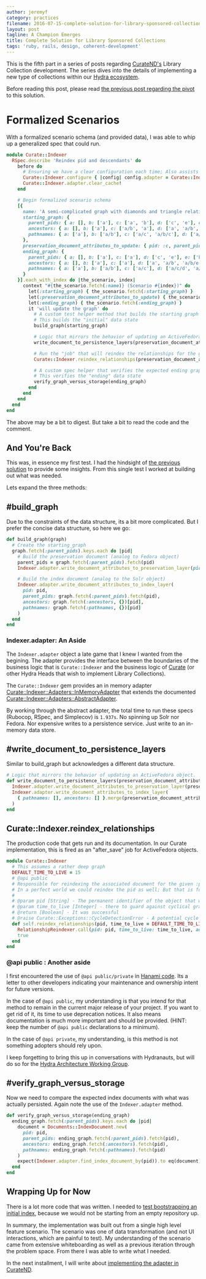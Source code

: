 ```yaml
---
author: jeremyf
category: practices
filename: 2016-07-15-complete-solution-for-library-sponsored-collections.md
layout: post
tagline: A Champion Emerges
title: Complete Solution for Library Sponsored Collections
tags: 'ruby, rails, design, coherent-development'
---
```


This is the fifth part in a series of posts regarding [CurateND's](https://curate.nd.edu/) Library Collection development. The series dives into the details of implementing a new type of collections within our [Hydra ecosystem](https://projecthydra.org/).

Before reading this post, please read [the previous post regarding the pivot](/posts/2016-07-14-pivoting-towards-library-sponsored-collections) to this solution.

# Formalized Scenarios

With a formalized scenario schema (and provided data), I was able to whip up a generalized spec that could run.

```ruby
module Curate::Indexer
  RSpec.describe 'Reindex pid and descendants' do
    before do
      # Ensuring we have a clear configuration each time; Also assists with code coverage.
      Curate::Indexer.configure { |config| config.adapter = Curate::Indexer::Adapters::InMemoryAdapter }
      Curate::Indexer.adapter.clear_cache!
    end

    # Begin formalized scenario schema
    [{
      name: 'A semi-complicated graph with diamonds and triangle relationships',
      starting_graph: {
        parent_pids: { a: [], b: ['a'], c: ['a', 'b'], d: ['c', 'e'], e: ['b'] },
        ancestors: { a: [], b: ['a'], c: ['a/b', 'a'], d: ['a', 'a/b', 'a/b/c', 'a/b/e', 'a/c'], e: ['a', 'a/b'] },
        pathnames: { a: ['a'], b: ['a/b'], c: ['a/c', 'a/b/c'], d: ['a/c/d', 'a/b/c/d', 'a/b/e/d'], e: ['a/b/e'] }
      },
      preservation_document_attributes_to_update: { pid: :c, parent_pids: ['a'] },
      ending_graph: {
        parent_pids: { a: [], b: ['a'], c: ['a'], d: ['c', 'e'], e: ['b'] },
        ancestors: { a: [], b: ['a'], c: ['a'], d: ['a', 'a/b', 'a/b/e', 'a/c'], e: ['a', 'a/b'] },
        pathnames: { a: ['a'], b: ['a/b'], c: ['a/c'], d: ['a/c/d', 'a/b/e/d'], e: ['a/b/e'] }
      }
    }].each_with_index do |the_scenario, index|
      context "#{the_scenario.fetch(:name)} (Scenario #{index})" do
        let(:starting_graph) { the_scenario.fetch(:starting_graph) }
        let(:preservation_document_attributes_to_update) { the_scenario.fetch(:preservation_document_attributes_to_update) }
        let(:ending_graph) { the_scenario.fetch(:ending_graph) }
        it 'will update the graph' do
          # A custom test helper method that builds the starting graph in the indexing and persistence layer.
          # This builds the "initial" data state
          build_graph(starting_graph)

          # Logic that mirrors the behavior of updating an ActiveFedora object.
          write_document_to_persistence_layers(preservation_document_attributes_to_update)

          # Run the "job" that will reindex the relationships for the given pid.
          Curate::Indexer.reindex_relationships(preservation_document_attributes_to_update.fetch(:pid))

          # A custom spec helper that verifies the expected ending graph versus the actual graph as retrieved
          # This verifies the "ending" data state
          verify_graph_versus_storage(ending_graph)
        end
      end
    end
  end
end
```

The above may be a bit to digest. But take a bit to read the code and the comment.

## And You're Back

This was, in essence my first test. I had the hindsight of [the previous solution](/posts/2016-06-24-solving-library-sponsored-collections) to provide some insights. From this single test I worked at building out what was needed.

Lets expand the three methods:

## #build_graph

Due to the constraints of the data structure, its a bit more complicated. But I prefer the concise data structure, so here we go:

```ruby
def build_graph(graph)
  # Create the starting_graph
  graph.fetch(:parent_pids).keys.each do |pid|
    # Build the preservation document (analog to Fedora object)
    parent_pids = graph.fetch(:parent_pids).fetch(pid)
    Indexer.adapter.write_document_attributes_to_preservation_layer(pid: pid, parent_pids: parent_pids)

    # Build the index document (analog to the Solr object)
    Indexer.adapter.write_document_attributes_to_index_layer(
      pid: pid,
      parent_pids: graph.fetch(:parent_pids).fetch(pid),
      ancestors: graph.fetch(:ancestors, {})[pid],
      pathnames: graph.fetch(:pathnames, {})[pid]
    )
  end
end
```

### Indexer.adapter: An Aside

The `Indexer.adapter` object a late game that I knew I wanted from the begining. The adapter provides the interface between the boundaries of the business logic that is `Curate::Indexer` and the business logic of [Curate](https://curate.nd.edu) (or other Hydra Heads that wish to implement Library Collections).

The `Curate::Indexer` gem provides an in memory adapter [Curate::Indexer::Adapters::InMemoryAdapter](https://github.com/ndlib/curate-indexer/blob/3181287b4cfc4d395ad68e95377c189fbe47175b/lib/curate/indexer/adapters/in_memory_adapter.rb) that extends the documented [Curate::Indexer::Adapters::AbstractAdapter](https://github.com/ndlib/curate-indexer/blob/3181287b4cfc4d395ad68e95377c189fbe47175b/lib/curate/indexer/adapters/abstract_adapter.rb).

By working through the abstract adapter, the total time to run these specs (Rubocop, RSpec, and Simplecov) is `1.937s`. No spinning up Solr nor Fedora. Nor expensive writes to a persistence service. Just write to an in-memory data store.

## #write_document_to_persistence_layers

Similar to build_graph but acknowledges a different data structure.

```ruby
# Logic that mirrors the behavior of updating an ActiveFedora object.
def write_document_to_persistence_layers(preservation_document_attributes_to_update)
  Indexer.adapter.write_document_attributes_to_preservation_layer(preservation_document_attributes_to_update)
  Indexer.adapter.write_document_attributes_to_index_layer(
    { pathnames: [], ancestors: [] }.merge(preservation_document_attributes_to_update)
  )
end
```

## Curate::Indexer.reindex_relationships

The production code that gets run and its documentation. In our Curate implementation, this is fired as an "after_save" job for ActiveFedora objects.

```ruby
module Curate::Indexer
  # This assumes a rather deep graph
  DEFAULT_TIME_TO_LIVE = 15
  # @api public
  # Responsible for reindexing the associated document for the given :pid and the descendants of that :pid.
  # In a perfect world we could reindex the pid as well; But that is for another test.
  #
  # @param pid [String] - The permanent identifier of the object that will be reindexed along with its children.
  # @param time_to_live [Integer] - there to guard against cyclical graphs
  # @return [Boolean] - It was successful
  # @raise Curate::Exceptions::CycleDetectionError - A potential cycle was detected
  def self.reindex_relationships(pid, time_to_live = DEFAULT_TIME_TO_LIVE)
    RelationshipReindexer.call(pid: pid, time_to_live: time_to_live, adapter: configuration.adapter)
    true
  end
end
```

### @api public : Another aside

I first encountered the use of `@api public/private` in [Hanami code](http://hanamirb.org/). Its a letter to other developers indicating your maintenance and ownership intent for future versions.

In the case of `@api public`, my understanding is that you intend for that method to remain in the current major release of your project. If you want to get rid of it, its time to use deprecation notices. It also means documentation is much more important and should be provided. (HINT: keep the number of `@api public` declarations to a minimum).

In the case of `@api private`, my understanding, is this method is not something adopters should rely upon.

I keep forgetting to bring this up in conversations with Hydranauts, but will do so for the [Hydra Architecture Working Group](https://wiki.duraspace.org/display/hydra/Hydra+Architecture+Working+Group).

## #verify_graph_versus_storage

Now we need to compare the expected index documents with what was actually persisted. Again note the use of the `Indexer.adapter` method.

```ruby
def verify_graph_versus_storage(ending_graph)
  ending_graph.fetch(:parent_pids).keys.each do |pid|
    document = Documents::IndexDocument.new(
      pid: pid,
      parent_pids: ending_graph.fetch(:parent_pids).fetch(pid),
      ancestors: ending_graph.fetch(:ancestors).fetch(pid),
      pathnames: ending_graph.fetch(:pathnames).fetch(pid)
    )
    expect(Indexer.adapter.find_index_document_by(pid)).to eq(document)
  end
end
```

## Wrapping Up for Now

There is a lot more code that was written. I needed to [test bootstrapping an initial index](https://github.com/ndlib/curate-indexer/blob/3181287b4cfc4d395ad68e95377c189fbe47175b/spec/features/reindex_pid_and_descendants_spec.rb#L166-L227), because we would not be starting from an empty repository up.

In summary, the implementation was built out from a single high level feature scenario. The scenario was one of data transformation (and not UI interactions, which are painful to test). My understanding of the scenario came from extensive whiteboarding as well as a previous iteration through the problem space. From there I was able to write what I needed.

In the next installment, I will write about [implementing the adapter in CurateND](/posts/2016-07-18-implementing-an-adapter-for-library-sponsored-collections).
